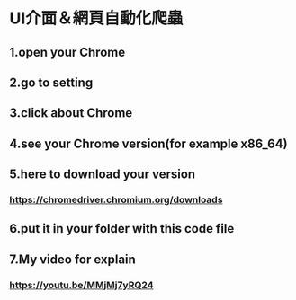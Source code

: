# UI介面＆網頁自動化爬蟲


## 1.open your Chrome 
## 2.go to setting
## 3.click about Chrome
## 4.see your Chrome version(for example x86_64)
## 5.here to download your version
### https://chromedriver.chromium.org/downloads
## 6.put it in your folder with this code file

## 7.My video for explain
### https://youtu.be/MMjMj7yRQ24
